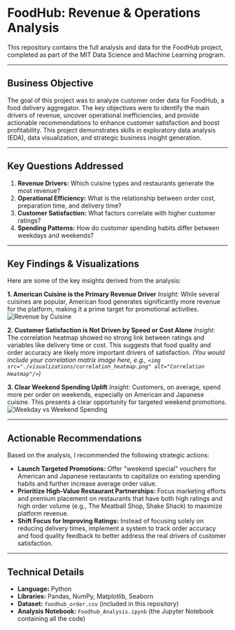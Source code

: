 # FoodHub: Revenue & Operations Analysis

This repository contains the full analysis and data for the FoodHub project, completed as part of the MIT Data Science and Machine Learning program.

---

## Business Objective

The goal of this project was to analyze customer order data for FoodHub, a food delivery aggregator. The key objectives were to identify the main drivers of revenue, uncover operational inefficiencies, and provide actionable recommendations to enhance customer satisfaction and boost profitability. This project demonstrates skills in exploratory data analysis (EDA), data visualization, and strategic business insight generation.

---

## Key Questions Addressed

1.  **Revenue Drivers:** Which cuisine types and restaurants generate the most revenue?
2.  **Operational Efficiency:** What is the relationship between order cost, preparation time, and delivery time?
3.  **Customer Satisfaction:** What factors correlate with higher customer ratings?
4.  **Spending Patterns:** How do customer spending habits differ between weekdays and weekends?

---

## Key Findings & Visualizations

Here are some of the key insights derived from the analysis:

**1. American Cuisine is the Primary Revenue Driver**
*Insight:* While several cuisines are popular, American food generates significantly more revenue for the platform, making it a prime target for promotional activities.
<img src="./visualizations/revenue_by_cuisine.png" alt="Revenue by Cuisine"/>

**2. Customer Satisfaction is Not Driven by Speed or Cost Alone**
*Insight:* The correlation heatmap showed no strong link between ratings and variables like delivery time or cost. This suggests that food quality and order accuracy are likely more important drivers of satisfaction.
*(You would include your correlation matrix image here, e.g., `<img src="./visualizations/correlation_heatmap.png" alt="Correlation Heatmap"/>`)*

**3. Clear Weekend Spending Uplift**
*Insight:* Customers, on average, spend more per order on weekends, especially on American and Japanese cuisine. This presents a clear opportunity for targeted weekend promotions.
<img src="./visualizations/weekday_weekend_spending.png" alt="Weekday vs Weekend Spending"/>

---

## Actionable Recommendations

Based on the analysis, I recommended the following strategic actions:

* **Launch Targeted Promotions:** Offer "weekend special" vouchers for American and Japanese restaurants to capitalize on existing spending habits and further increase average order value.
* **Prioritize High-Value Restaurant Partnerships:** Focus marketing efforts and premium placement on restaurants that have both high ratings and high order volume (e.g., The Meatball Shop, Shake Shack) to maximize platform revenue.
* **Shift Focus for Improving Ratings:** Instead of focusing solely on reducing delivery times, implement a system to track order accuracy and food quality feedback to better address the real drivers of customer satisfaction.

---

## Technical Details

* **Language:** Python
* **Libraries:** Pandas, NumPy, Matplotlib, Seaborn
* **Dataset:** `foodhub_order.csv` (included in this repository)
* **Analysis Notebook:** `Foodhub_Analysis.ipynb` (the Jupyter Notebook containing all the code)
